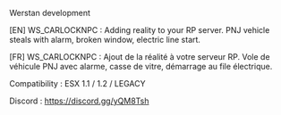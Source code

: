 Werstan development

[EN] WS_CARLOCKNPC : Adding reality to your RP server. PNJ vehicle steals with alarm, broken window, electric line start.

[FR] WS_CARLOCKNPC : Ajout de la réalité à votre serveur RP. Vole de véhicule PNJ avec alarme, casse de vitre, démarrage au file électrique.

Compatibility : ESX 1.1 / 1.2 / LEGACY

Discord : https://discord.gg/yQM8Tsh

